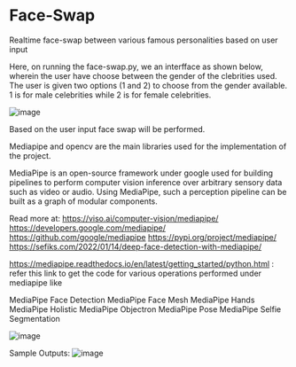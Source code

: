 # Face-Swap
Realtime face-swap between various famous personalities based on user input

Here, on running the face-swap.py, we an interfface as shown below, wherein the user have choose between the gender of the clebrities used.
The user is given two options (1 and 2) to choose from the gender available. 1 is for male celebrities while 2 is for female celebrities.

![image](https://github.com/AkhilJx/Face-Swap/assets/78065413/2360f2a0-25ab-4c54-97e0-4bdcbaf9e823)

Based on the user input face swap will be performed.


Mediapipe and opencv are the main libraries used for the implementation of the project.

MediaPipe is an open-source framework under google used for building pipelines to perform computer vision inference over arbitrary sensory data such as video or audio. Using MediaPipe, such a perception pipeline can be built as a graph of modular components.

Read more at: https://viso.ai/computer-vision/mediapipe/
              https://developers.google.com/mediapipe/
              https://github.com/google/mediapipe
              https://pypi.org/project/mediapipe/
              https://sefiks.com/2022/01/14/deep-face-detection-with-mediapipe/              

https://mediapipe.readthedocs.io/en/latest/getting_started/python.html :  refer this link to get the code for various operations performed under mediapipe like 

MediaPipe Face Detection
MediaPipe Face Mesh
MediaPipe Hands
MediaPipe Holistic
MediaPipe Objectron
MediaPipe Pose
MediaPipe Selfie Segmentation

![image](https://github.com/AkhilJx/Face-Swap/assets/78065413/6155381e-c1fa-4dfb-9ff4-f922c5c95d9d)

Sample Outputs:
![image](https://github.com/AkhilJx/Face-Swap/assets/78065413/63570314-789a-46f5-863a-37102a2f376e)







